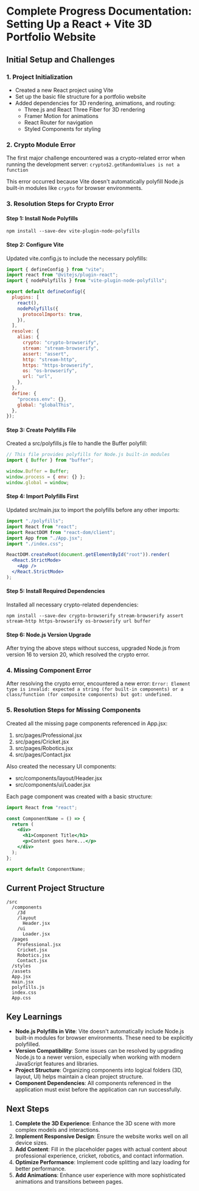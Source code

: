 # Complete Progress Documentation: Setting Up a React + Vite 3D Portfolio Website

## Initial Setup and Challenges

### 1. Project Initialization

- Created a new React project using Vite
- Set up the basic file structure for a portfolio website
- Added dependencies for 3D rendering, animations, and routing:
  - Three.js and React Three Fiber for 3D rendering
  - Framer Motion for animations
  - React Router for navigation
  - Styled Components for styling

### 2. Crypto Module Error

The first major challenge encountered was a crypto-related error when running the development server:
`crypto$2.getRandomValues is not a function`

This error occurred because Vite doesn't automatically polyfill Node.js built-in modules like `crypto` for browser environments.

### 3. Resolution Steps for Crypto Error

#### Step 1: Install Node Polyfills

```
npm install --save-dev vite-plugin-node-polyfills
```

#### Step 2: Configure Vite

Updated vite.config.js to include the necessary polyfills:

```js
import { defineConfig } from "vite";
import react from "@vitejs/plugin-react";
import { nodePolyfills } from "vite-plugin-node-polyfills";

export default defineConfig({
  plugins: [
    react(),
    nodePolyfills({
      protocolImports: true,
    }),
  ],
  resolve: {
    alias: {
      crypto: "crypto-browserify",
      stream: "stream-browserify",
      assert: "assert",
      http: "stream-http",
      https: "https-browserify",
      os: "os-browserify",
      url: "url",
    },
  },
  define: {
    "process.env": {},
    global: "globalThis",
  },
});
```

#### Step 3: Create Polyfills File

Created a src/polyfills.js file to handle the Buffer polyfill:

```js
// This file provides polyfills for Node.js built-in modules
import { Buffer } from "buffer";

window.Buffer = Buffer;
window.process = { env: {} };
window.global = window;
```

#### Step 4: Import Polyfills First

Updated src/main.jsx to import the polyfills before any other imports:

```jsx
import "./polyfills";
import React from "react";
import ReactDOM from "react-dom/client";
import App from "./App.jsx";
import "./index.css";

ReactDOM.createRoot(document.getElementById("root")).render(
  <React.StrictMode>
    <App />
  </React.StrictMode>
);
```

#### Step 5: Install Required Dependencies

Installed all necessary crypto-related dependencies:

```
npm install --save-dev crypto-browserify stream-browserify assert stream-http https-browserify os-browserify url buffer
```

#### Step 6: Node.js Version Upgrade

After trying the above steps without success, upgraded Node.js from version 16 to version 20, which resolved the crypto error.

### 4. Missing Component Error

After resolving the crypto error, encountered a new error:
`Error: Element type is invalid: expected a string (for built-in components) or a class/function (for composite components) but got: undefined.`

### 5. Resolution Steps for Missing Components

Created all the missing page components referenced in App.jsx:

1. src/pages/Professional.jsx
2. src/pages/Cricket.jsx
3. src/pages/Robotics.jsx
4. src/pages/Contact.jsx

Also created the necessary UI components:

- src/components/layout/Header.jsx
- src/components/ui/Loader.jsx

Each page component was created with a basic structure:

```jsx
import React from "react";

const ComponentName = () => {
  return (
    <div>
      <h1>Component Title</h1>
      <p>Content goes here...</p>
    </div>
  );
};

export default ComponentName;
```

## Current Project Structure

```
/src
  /components
    /3d
    /layout
      Header.jsx
    /ui
      Loader.jsx
  /pages
    Professional.jsx
    Cricket.jsx
    Robotics.jsx
    Contact.jsx
  /styles
  /assets
  App.jsx
  main.jsx
  polyfills.js
  index.css
  App.css
```

## Key Learnings

- **Node.js Polyfills in Vite**: Vite doesn't automatically include Node.js built-in modules for browser environments. These need to be explicitly polyfilled.
- **Version Compatibility**: Some issues can be resolved by upgrading Node.js to a newer version, especially when working with modern JavaScript features and libraries.
- **Project Structure**: Organizing components into logical folders (3D, layout, UI) helps maintain a clean project structure.
- **Component Dependencies**: All components referenced in the application must exist before the application can run successfully.

## Next Steps

1. **Complete the 3D Experience**: Enhance the 3D scene with more complex models and interactions.
2. **Implement Responsive Design**: Ensure the website works well on all device sizes.
3. **Add Content**: Fill in the placeholder pages with actual content about professional experience, cricket, robotics, and contact information.
4. **Optimize Performance**: Implement code splitting and lazy loading for better performance.
5. **Add Animations**: Enhance user experience with more sophisticated animations and transitions between pages.
